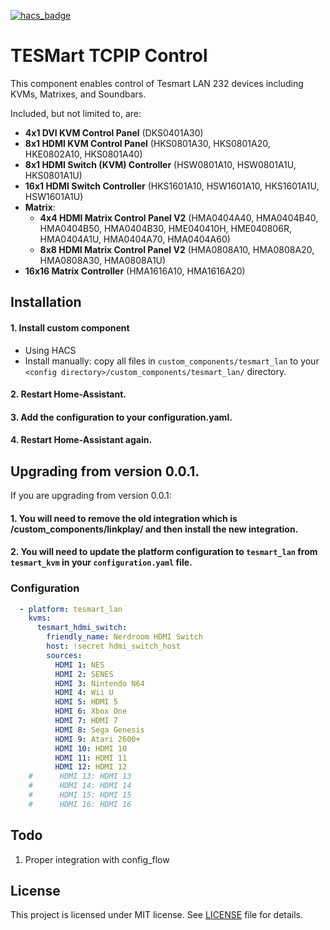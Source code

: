 [![hacs_badge](https://img.shields.io/badge/HACS-Custom-41BDF5.svg?style=for-the-badge)](https://github.com/hacs/integration)

# TESMart TCPIP Control

This component enables control of Tesmart LAN 232 devices including KVMs, Matrixes, and Soundbars.

Included, but not limited to, are:

- **4x1 DVI KVM Control Panel** (DKS0401A30)
- **8x1 HDMI KVM Control Panel** (HKS0801A30, HKS0801A20, HKE0802A10, HKS0801A40)
- **8x1 HDMI Switch (KVM) Controller** (HSW0801A10, HSW0801A1U, HKS0801A1U)
- **16x1 HDMI Switch Controller** (HKS1601A10, HSW1601A10, HKS1601A1U, HSW1601A1U)
- **Matrix**:
  - **4x4 HDMI Matrix Control Panel V2** (HMA0404A40, HMA0404B40, HMA0404B50, HMA0404B30, HME040410H, HME040806R, HMA0404A1U, HMA0404A70, HMA0404A60)
  - **8x8 HDMI Matrix Control Panel V2** (HMA0808A10, HMA0808A20, HMA0808A30, HMA0808A1U)
- **16x16 Matrix Controller** (HMA1616A10, HMA1616A20)

## Installation

#### 1. Install custom component
 - Using HACS
 - Install manually: copy all files in `custom_components/tesmart_lan` to your `<config directory>/custom_components/tesmart_lan/` directory.

#### 2. Restart Home-Assistant.
#### 3. Add the configuration to your configuration.yaml.
#### 4. Restart Home-Assistant again.

## Upgrading from version 0.0.1.

If you are upgrading from version 0.0.1:
#### 1. You will need to remove the old integration which is /custom_components/linkplay/ and then install the new integration.
#### 2. You will need to update the platform configuration to `tesmart_lan` from `tesmart_kvm` in your `configuration.yaml` file.

### Configuration

```yaml
  - platform: tesmart_lan
    kvms:
      tesmart_hdmi_switch:
        friendly_name: Nerdroom HDMI Switch
        host: !secret hdmi_switch_host
        sources:
          HDMI 1: NES
          HDMI 2: SENES
          HDMI 3: Nintendo N64
          HDMI 4: Wii U
          HDMI 5: HDMI 5
          HDMI 6: Xbox One
          HDMI 7: HDMI 7
          HDMI 8: Sega Genesis
          HDMI 9: Atari 2600+
          HDMI 10: HDMI 10
          HDMI 11: HDMI 11
          HDMI 12: HDMI 12
    #      HDMI 13: HDMI 13
    #      HDMI 14: HDMI 14
    #      HDMI 15: HDMI 15
    #      HDMI 16: HDMI 16

```

## Todo

1. Proper integration with config_flow

## License

This project is licensed under MIT license. See [LICENSE](LICENSE) file for details.